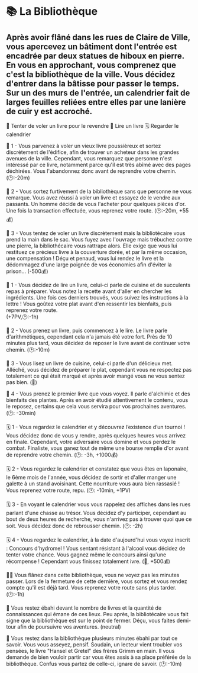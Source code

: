 # 📚 La Bibliothèque

## Après avoir flâné dans les rues de Claire de Ville, vous apercevez un bâtiment dont l'entrée est encadrée par deux statues de hiboux en pierre. En vous en approchant, vous comprenez que c'est la bibliothèque de la ville. Vous décidez d'entrer dans la bâtisse pour passer le temps. Sur un des murs de l'entrée, un calendrier fait de larges feuilles reliées entre elles par une lanière de cuir y est accroché.

📔 Tenter de voler un livre pour le revendre
📖 Lire un livre
🗓️ Regarder le calendrier

📔 1 - Vous parvenez à voler un vieux livre poussièreux et sortez discrètement de l'édifice, afin de trouver un acheteur dans les grandes avenues de la ville. Cependant, vous remarquez que personne n'est intéressé par ce livre, notamment parce qu'il est très abîmé avec des pages déchirées. Vous l'abandonnez donc avant de reprendre votre chemin. 
(🕑:-20m)

📔 2 - Vous sortez furtivement de la bibliothèque sans que personne ne vous remarque. Vous avez réussi à voler un livre et essayez de le vendre aux passants. Un homme décide de vous l'acheter pour quelques pièces d'or. Une fois la transaction effectuée, vous reprenez votre route. 
(🕑:-20m, +55💰)

📔 3 - Vous tentez de voler un livre discrètement mais la bibliotécaire vous prend la main dans le sac. Vous fuyez avec l'ouvrage mais trébuchez contre une pierre, la bibliothécaire vous rattrape alors. Elle exige que vous lui restituez ce précieux livre à la couverture dorée, et par la même occasion, une compensation ! Déçu et penaud, vous lui rendez le livre et la dédommagez d'une large poignée de vos économies afin d'éviter la prison... 
(-500💰)

📖 1 - Vous décidez de lire un livre, celui-ci parle de cuisine et de succulents repas à préparer. Vous notez la recette avant d'aller en chercher les ingrédients. Une fois ces derniers trouvés, vous suivez les instructions à la lettre ! Vous goûtez votre plat avant d'en ressentir les bienfaits, puis reprenez votre route.  
(+7PV,🕑:-1h)

📖 2 - Vous prenez un livre, puis commencez à le lire. Le livre parle d'arithmétiques, cependant cela n'a jamais été votre fort. Près de 10 minutes plus tard, vous décidez de reposer le livre avant de continuer votre chemin. 
(🕑:-10m)

📖 3 - Vous lisez un livre de cuisine, celui-ci parle d'un délicieux met. Alléché, vous décidez de préparer le plat, cependant vous ne respectez pas totalement ce qui était marqué et après avoir mangé vous ne vous sentez pas bien. 
(🤢)

📖 4 - Vous prenez le premier livre que vous voyez. Il parle d'alchimie et des bienfaits des plantes. Après en avoir étudié attentivement le contenu, vous le reposez, certains que cela vous servira pour vos prochaines aventures. 
(🕑: -30min)

🗓️ 1 - Vous regardez le calendrier et y découvrez l’existence d’un tournoi ! Vous décidez donc de vous y rendre, après quelques heures vous arrivez en finale. Cependant, votre adversaire vous domine et vous perdez le combat. Finaliste, vous ganez tout de même une bourse remplie d'or avant de reprendre votre chemin.
(🕑: -3h, +1000💰)

🗓️ 2 - Vous regardez le calendrier et constatez que vous êtes en laponaire, le 6ème mois de l'année, vous décidez de sortir et d'aller manger une galette à un stand avoisinant. Cette nourriture vous aura bien rassasié ! Vous reprenez votre route, repu.
(🕑: -10min, +1PV)

🗓️ 3 - En voyant le calendrier vous vous rappelez des affiches dans les rues parlant d'une chasse au trésor. Vous décidez d'y participer, cependant au bout de deux heures de recherche, vous n'arrivez pas à trouver quoi que ce soit. Vous décidez donc de rebrousser chemin.
(🕑: -2h)

🗓️ 4 - Vous regardez le calendrier, à la date d'aujourd'hui vous voyez inscrit : Concours d'hydromel ! Vous sentant résistant à l'alcool vous décidez de tenter votre chance. Vous gagnez même le concours ainsi qu'une récompense ! Cependant vous finissez totalement ivre. 
(🤪, +500💰)

🚶‍♂️ Vous flânez dans cette bibliothèque, vous ne voyez pas les minutes passer. Lors de la fermeture de cette dernière, vous sortez et vous rendez compte qu'il est déjà tard. Vous reprenez votre route sans plus tarder. 
(🕑:-1h)

👀 Vous restez ébahi devant le nombre de livres et la quantité de connaissances qui émane de ces lieux. Peu après, la bibliotécaire vous fait signe que la bibliothèque est sur le point de fermer. Déçu, vous faites demi-tour afin de poursuivre vos aventures.
(neutral)

📓 Vous restez dans la bibliothèque plusieurs minutes ébahi par tout ce savoir. Vous vous asseyez, pensif. Soudain, un lecteur vient troubler vos pensées, le livre "Hansel et Gretel" des frères Grimm en main. Il vous demande de bien vouloir partir car vous êtes assis à sa place préférée de la bibliothèque. Confus vous partez de celle-ci, ignare de savoir. 
(🕑:-10m)

